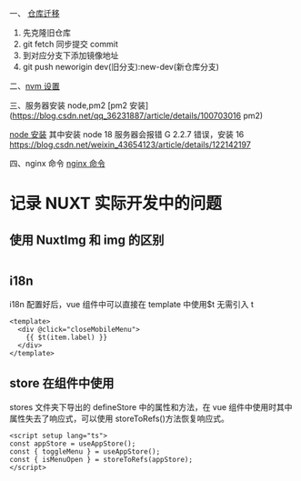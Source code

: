 一、 [仓库迁移](https://www.jianshu.com/p/45efffc8e2c6)

1.  先克隆旧仓库
2.  git fetch 同步提交 commit
3.  到对应分支下添加镜像地址
4.  git push neworigin dev(旧分支):new-dev(新仓库分支)

二、[nvm 设置](https://blog.csdn.net/qq_52775800/article/details/135344549)

三、服务器安装 node,pm2
[pm2 安装](https://blog.csdn.net/qq_36231887/article/details/100703016 pm2)

[node 安装](https://cloud.tencent.com/document/product/213/38237)
其中安装 node 18 服务器会报错 G 2.2.7 错误，安装 16
https://blog.csdn.net/weixin_43654123/article/details/122142197

四、nginx 命令
[nginx 命令](https://www.cainiaojc.com/nginx/starting-and-restarting-nginx.html)

# 记录 NUXT 实际开发中的问题

## 使用 NuxtImg 和 img 的区别

```vue

```

## i18n

i18n 配置好后，vue 组件中可以直接在 template 中使用$t 无需引入 t

```vue
<template>
  <div @click="closeMobileMenu">
    {{ $t(item.label) }}
  </div>
</template>
```

## store 在组件中使用

stores 文件夹下导出的 defineStore 中的属性和方法，在 vue 组件中使用时其中属性失去了响应式，可以使用 storeToRefs()方法恢复响应式。

```vue
<script setup lang="ts">
const appStore = useAppStore();
const { toggleMenu } = useAppStore();
const { isMenuOpen } = storeToRefs(appStore);
</script>
```
